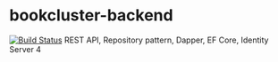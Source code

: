 # bookcluster-backend
[![Build Status](https://dev.azure.com/mmmolin78/mmmolin/_apis/build/status/mmmolin.bookcluster-api?branchName=master)](https://dev.azure.com/mmmolin78/mmmolin/_build/latest?definitionId=2&branchName=master)
REST API, Repository pattern, Dapper, EF Core, Identity Server 4
